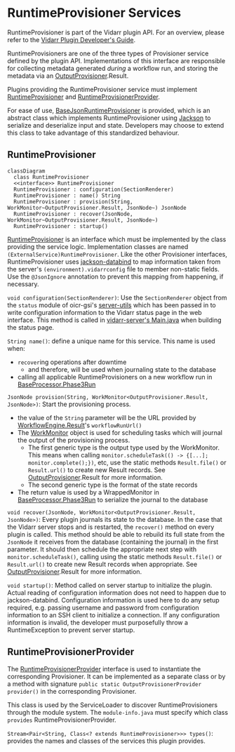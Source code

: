 # RuntimeProvisioner Services

RuntimeProvisioner is part of the Vidarr plugin API. For an overview, please refer to the 
[Vidarr Plugin Developer's Guide](../../plugin-guide.md).

RuntimeProvisioners are one of the three types of Provisioner service defined by the plugin API. Implementations of this
interface are responsible for collecting metadata generated _during_ a workflow run, and storing the metadata via an 
[OutputProvisioner](./OutputProvisioner.md).Result.

Plugins providing the RuntimeProvisioner service must implement 
[RuntimeProvisioner](../src/main/java/ca/on/oicr/gsi/vidarr/RuntimeProvisioner.java) and 
[RuntimeProvisionerProvider](../src/main/java/ca/on/oicr/gsi/vidarr/RuntimeProvisionerProvider.java). 

For ease of use,
[BaseJsonRuntimeProvisioner](../src/main/java/ca/on/oicr/gsi/vidarr/BaseJsonRuntimeProvisioner.java) is provided, which
is an abstract class which implements RuntimeProvisioner using [Jackson](https://github.com/FasterXML/jackson) to 
serialize and deserialize input and state. Developers may choose to extend this class to take advantage of this
standardized behaviour.

## RuntimeProvisioner

```mermaid
classDiagram
  class RuntimeProvisioner
  <<interface>> RuntimeProvisioner
  RuntimeProvisioner : configuration(SectionRenderer)
  RuntimeProvisioner : name() String
  RuntimeProvisioner : provision(String, WorkMonitor~OutputProvisioner.Result, JsonNode~) JsonNode
  RuntimeProvisioner : recover(JsonNode, WorkMonitor~OutputProvisioner.Result, JsonNode~)
  RuntimeProvisioner : startup()
```
[RuntimeProvisioner](../src/main/java/ca/on/oicr/gsi/vidarr/RuntimeProvisioner.java) is an interface which must be 
implemented by the class providing the service logic. Implementation
classes are named `(ExternalService)RuntimeProvisioner`. Like the other Provisioner interfaces, 
RuntimeProvisioner uses [jackson-databind](https://github.com/FasterXML/jackson-databind) to map information taken from
the server's `(environment).vidarrconfig` file to member non-static fields. Use the `@JsonIgnore` annotation to prevent
this mapping from happening, if necessary.

`void configuration(SectionRenderer)`: Use the `SectionRenderer` object from the `status` module of oicr-gsi's 
[server-utils](https://github.com/oicr-gsi/server-utils) which has been passed in to write configuration information to
the Vidarr status page in the web interface. This method is called in 
[vidarr-server's Main.java](../../vidarr-server/src/main/java/ca/on/oicr/gsi/vidarr/server/Main.java) when building the
status page.

`String name()`: define a unique name for this service. This name is used when:
  * `recover`ing operations after downtime
    * and therefore, will be used when journaling state to the database
  * calling all applicable RuntimeProvisioners on a new workflow run in
[BaseProcessor.Phase3Run](../../vidarr-core/src/main/java/ca/on/oicr/gsi/vidarr/core/BaseProcessor.java)

`JsonNode provision(String, WorkMonitor<OutputProvisioner.Result, JsonNode>)`: Start the provisioning process. 
  * the value of the `String` parameter will be the URL provided by
[WorkflowEngine.Result](../src/main/java/ca/on/oicr/gsi/vidarr/WorkflowEngine.java)'s `workflowRunUrl()`
  * The [WorkMonitor](../src/main/java/ca/on/oicr/gsi/vidarr/WorkMonitor.java) object is used for scheduling tasks 
which will journal the output of the provisioning process. 
    * The first generic type is the output type used by the WorkMonitor. This means when calling 
`monitor.scheduleTask(() -> {[...]; monitor.complete();})`, 
etc, use the static methods `Result.file()` or `Result.url()` to create new Result records. See
[OutputProvisioner](./OutputProvisioner.md).Result for more information.
    * The second generic type is the format of the state records
  * The return value is used by a WrappedMonitor in
[BaseProcessor.Phase3Run](../../vidarr-core/src/main/java/ca/on/oicr/gsi/vidarr/core/BaseProcessor.java) to serialize
the journal to the database

`void recover(JsonNode, WorkMonitor<OutputProvisioner.Result, JsonNode>)`: Every plugin journals its state to the
database. In the case that the Vidarr server stops and is restarted, the `recover()` method on every plugin is called. 
This method should be able to rebuild its full state from the `JsonNode` it receives from the database (containing the 
journal) in the first parameter. It should then schedule the appropriate next step with `monitor.scheduleTask()`, 
calling using the static methods `Result.file()` or `Result.url()` to create new Result records when appropriate. See
[OutputProvisioner](./OutputProvisioner.md).Result for more information.

`void startup()`: Method called on server startup to initialize the plugin. Actual reading of configuration information
does not need to happen due to jackson-databind. Configuration information is used here to do any setup required,
e.g. passing username and password from configuration information to an SSH client to initialize a connection. If any 
configuration information is invalid, the developer must purposefully throw a RuntimeException to prevent server 
startup.

## RuntimeProvisionerProvider
<!-- TODO: Make a Mermaid diagram for RuntimeProvisionerProvider once nested generics are supported -->
The [RuntimeProvisionerProvider](../src/main/java/ca/on/oicr/gsi/vidarr/RuntimeProvisionerProvider.java) interface
is used to instantiate the corresponding Provisioner. It can be implemented as a separate class or by a method with
signature `public static OutputProvisionerProvider provider()` in the corresponding Provisioner. 
<!-- TODO: how does that work? -->

This class is used by the ServiceLoader to discover RuntimeProvisioners through the module system. The 
`module-info.java` must specify which class `provides` RuntimeProvisionerProvider.

`Stream<Pair<String, Class<? extends RuntimeProvisioner>>> types()`: provides the names and classes of the services
this plugin provides. 
